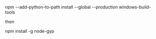 npm --add-python-to-path install --global --production windows-build-tools

then

npm install -g node-gyp